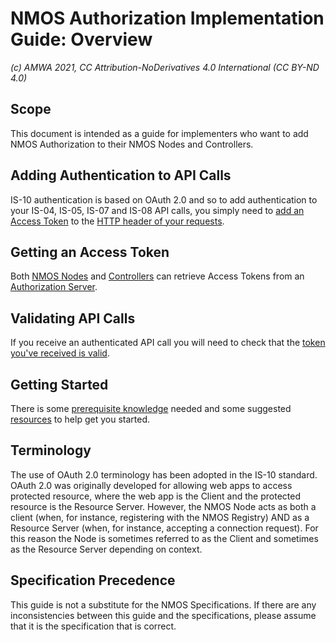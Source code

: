 # NMOS Authorization Implementation Guide: Overview
_(c) AMWA 2021, CC Attribution-NoDerivatives 4.0 International (CC BY-ND 4.0)_

## Scope
This document is intended as a guide for implementers who want to add NMOS Authorization to their NMOS Nodes and Controllers.

## Adding Authentication to API Calls
IS-10 authentication is based on OAuth 2.0 and so to add authentication to your IS-04, IS-05, IS-07 and IS-08 API calls, you simply need to [add an Access Token](4.2.%20Node%20to%20Registry%20Interactions%20(IS-04).md) to the [HTTP header of your requests](4.4.%20Controller%20to20Node%20Interactions%20(IS-04,%20IS-05,%20IS-08).md).  

## Getting an Access Token
Both [NMOS Nodes]((4.1.%20Node%20to%20Authorization%20Server%20Interactions.md)) and [Controllers](4.3.%20Controller%20to%20Authorization%20Server%20Interactions.md) can retrieve Access Tokens from an [Authorization Server](3.0.%20Authorization%20Server%20Setup.md).

## Validating API Calls
If you receive an authenticated API call you will need to check that the [token you've received is valid](4.6.%20Validating%20Access%20Tokens.md).

## Getting Started
There is some [prerequisite knowledge](2.0.%20Prerequisites.md) needed and some suggested [resources](5.0.%20Development%20Resources.md) to help get you started.
 
## Terminology
 The use of OAuth 2.0 terminology has been adopted in the IS-10 standard. OAuth 2.0 was originally developed for allowing web apps to access protected resource, where the web app is the Client and the protected resource is the Resource Server.  However, the NMOS Node acts as both a client (when, for instance, registering with the NMOS Registry) AND as a Resource Server (when, for instance, accepting a connection request).  For this reason the Node is sometimes referred to as the Client and sometimes as the Resource Server depending on context.

## Specification Precedence
This guide is not a substitute for the NMOS Specifications.  If there are any inconsistencies between this guide and the specifications, please assume that it is the specification that is correct.
<!--stackedit_data:
eyJoaXN0b3J5IjpbLTE0MjEwOTY3MDgsLTI5NjY5NjYzNCwtMz
QxMzU1NjUzLDIwODAwNjU5MzQsLTE0NTUyODkzMSwtNTQ5MzM5
OTE0XX0=
-->